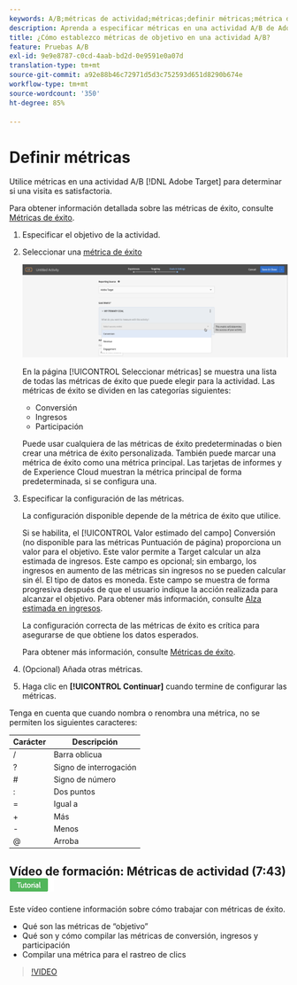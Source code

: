 ```yaml
---
keywords: A/B;métricas de actividad;métricas;definir métricas;métrica de objetivo;métrica de éxito;configuración de actividades;conversión;ingresos;participación
description: Aprenda a especificar métricas en una actividad A/B de Adobe [!DNL Target] A/B para determinar si una visita es satisfactoria, como Conversión, Ingresos y Participación.
title: ¿Cómo establezco métricas de objetivo en una actividad A/B?
feature: Pruebas A/B
exl-id: 9e9e8787-c0cd-4aab-bd2d-0e9591e0a07d
translation-type: tm+mt
source-git-commit: a92e88b46c72971d5d3c752593d651d8290b674e
workflow-type: tm+mt
source-wordcount: '350'
ht-degree: 85%

---
```


# Definir métricas

Utilice métricas en una actividad A/B [!DNL Adobe Target] para determinar si una visita es satisfactoria.

Para obtener información detallada sobre las métricas de éxito, consulte  [Métricas de éxito](/help/c-activities/r-success-metrics/success-metrics.md#reference_D011575C85DA48E989A244593D9B9924).

1. Especificar el objetivo de la actividad.
1. Seleccionar una [métrica de éxito](/help/c-activities/r-success-metrics/success-metrics.md#reference_D011575C85DA48E989A244593D9B9924)

   ![Seleccionar métrica de éxito](/help/c-activities/t-test-ab/t-test-create-ab/assets/ab_metrics-new.png)

   En la página [!UICONTROL Seleccionar métricas] se muestra una lista de todas las métricas de éxito que puede elegir para la actividad. Las métricas de éxito se dividen en las categorías siguientes:

   * Conversión
   * Ingresos
   * Participación

   Puede usar cualquiera de las métricas de éxito predeterminadas o bien crear una métrica de éxito personalizada. También puede marcar una métrica de éxito como una métrica principal. Las tarjetas de informes y de Experience Cloud muestran la métrica principal de forma predeterminada, si se configura una.
1. Especificar la configuración de las métricas.

   La configuración disponible depende de la métrica de éxito que utilice.

   Si se habilita, el [!UICONTROL Valor estimado del campo] Conversión (no disponible para las métricas Puntuación de página) proporciona un valor para el objetivo. Este valor permite a Target calcular un alza estimada de ingresos. Este campo es opcional; sin embargo, los ingresos en aumento de las métricas sin ingresos no se pueden calcular sin él. El tipo de datos es moneda. Este campo se muestra de forma progresiva después de que el usuario indique la acción realizada para alcanzar el objetivo. Para obtener más información, consulte [Alza estimada en ingresos](/help/administrating-target/r-target-account-preferences/estimating-lift-in-revenue.md).

   La configuración correcta de las métricas de éxito es crítica para asegurarse de que obtiene los datos esperados.

   Para obtener más información, consulte [Métricas de éxito](/help/c-activities/r-success-metrics/success-metrics.md#reference_D011575C85DA48E989A244593D9B9924).
1. (Opcional) Añada otras métricas.
1. Haga clic en **[!UICONTROL Continuar]** cuando termine de configurar las métricas. 

Tenga en cuenta que cuando nombra o renombra una métrica, no se permiten los siguientes caracteres:

| Carácter | Descripción |
|--- |--- |
| / | Barra oblicua |
| ? | Signo de interrogación |
| # | Signo de número |
| : | Dos puntos |
| = | Igual a |
| + | Más |
| - | Menos |
| @ | Arroba |

## Vídeo de formación: Métricas de actividad (7:43)  ![Distintivo del tutorial](/help/assets/tutorial.png)

Este vídeo contiene información sobre cómo trabajar con métricas de éxito.

* Qué son las métricas de “objetivo”
* Qué son y cómo compilar las métricas de conversión, ingresos y participación
* Compilar una métrica para el rastreo de clics

>[!VIDEO](https://video.tv.adobe.com/v/17380)

